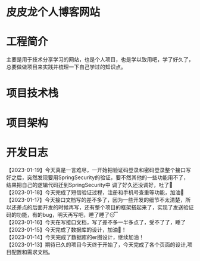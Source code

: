# 皮皮龙个人博客网站

# 工程简介
主要是用于技术分享学习的网站，也是个人项目，也是学以致用吧，学了好久了，总要做做项目来实践并梳理一下自己学过的知识点。

# 项目技术栈

# 项目架构


# 开发日志
【2023-01-19】今天真是一言难尽，一开始把验证码登录和密码登录整个接口写好之后，突然发现要用SpringSecurity的验证，要不然其他的一些功能用不了，结果把自己的逻辑代码迁到SpringSecurity中
调了好久还没调好，吐了🤮\
【2023-01-18】今天完成了短信验证过程，注册和手机号查重等功能，加油💪\
【2023-01-17】今天接口文档写的差不多了，因为一些开发的细节不太清楚，所以还差点的后面开发的时候再写，还有整个项目的框架搭起来了，实现了发送验证码的功能，有的bug，明天再写吧，睡了睡了😴\
【2023-01-16】今天在写接口文档，写了差不多一半多点了，受不了了，睡了\
【2023-01-15】今天完成了数据库的设计，加油💪！\
【2023-01-14】今天完成了数据库的er图设计，继续加油！\
【2023-01-13】期待已久的项目今天终于开始了，今天完成了各个页面的设计,项目配置和需求文档。

